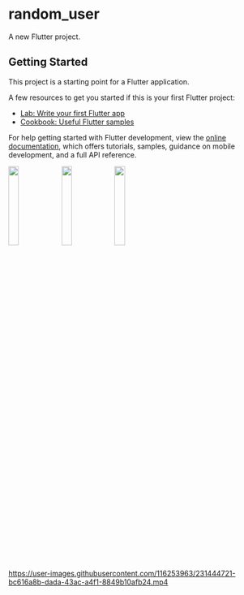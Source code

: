 # random_user

A new Flutter project.

## Getting Started

This project is a starting point for a Flutter application.

A few resources to get you started if this is your first Flutter project:

- [Lab: Write your first Flutter app](https://docs.flutter.dev/get-started/codelab)
- [Cookbook: Useful Flutter samples](https://docs.flutter.dev/cookbook)

For help getting started with Flutter development, view the
[online documentation](https://docs.flutter.dev/), which offers tutorials,
samples, guidance on mobile development, and a full API reference.
<p>
  <img src = "https://user-images.githubusercontent.com/116253963/231445963-fd61381f-7ddd-493a-a494-08f9786bafdd.png" height=20% width = 20%>
  <img src = "https://user-images.githubusercontent.com/116253963/231445987-b1bb55a7-9fb7-41a4-a041-b75207a97e3e.png" height=20% width = 20%>
  <img src = "https://user-images.githubusercontent.com/116253963/231446009-d9f63722-114b-4d03-b246-fa1f07c75a51.png" height=20% width = 20%>
 </p>

https://user-images.githubusercontent.com/116253963/231444721-bc616a8b-dada-43ac-a4f1-8849b10afb24.mp4

